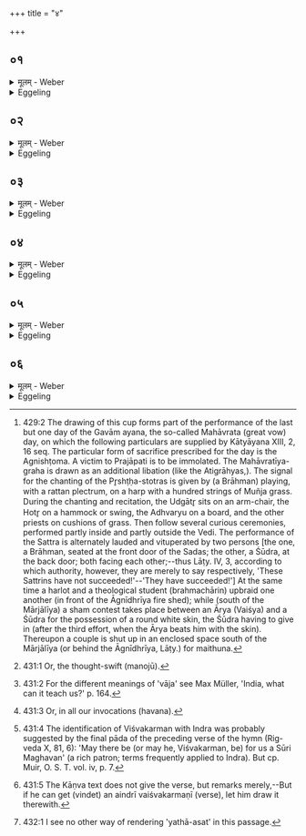 +++
title = "४"

+++

##  ०१
<details><summary>मूलम् - Weber</summary>

अथा᳘तो महाव्रती᳘यस्यैव᳟॥  
प्रजा᳘पतेर्ह वै᳘ प्रजाः᳘ ससृजान᳘स्य प᳘र्वाणि वि᳘सस्रंसुः स वि᳘स्रस्तैः प᳘र्वभिर्न᳘ शशाक स᳘ᳫं᳘हातुं त᳘तो देवा अ᳘र्चन्तः श्रा᳘म्यन्तश्चेरुस्त᳘ एत᳘म् महाव्रती᳘यं ददृशुस्त᳘मस्मा अगृह्णस्ते᳘नास्य प᳘र्वाणि स᳘मदधुः॥
</details>

<details><summary>Eggeling</summary>

1. Then as to the Mahāvratīya (graha) [^egg_995]. Now when Prajāpati had created the living beings, his

[^egg_995]: 429:2 The drawing of this cup forms part of the performance of the last but one day of the Gavām ayana, the so-called Mahāvrata (great vow) day, on which the following particulars are supplied by Kātyāyana XIII, 2, 16 seq. The particular form of sacrifice prescribed for the day is the Agnishṭoma. A victim to Prajāpati is to be immolated. The Mahāvratīya-graha is drawn as an additional libation (like the Atigrāhyas,). The signal for the chanting of the Pr̥shṭḥa-stotras is given by (a Brāhman) playing, with a rattan plectrum, on a harp with a hundred strings of  Muñja grass. During the chanting and recitation, the Udgātr̥ sits on an arm-chair, the Hotr̥ on a hammock or swing, the Adhvaryu on a board, and the other priests on cushions of grass. Then follow several curious ceremonies, performed partly inside and partly outside the Vedi. The performance of the Sattra is alternately lauded and vituperated by two persons [the one, a Brāhman, seated at the front door of the Sadas; the other, a Śūdra, at the back door; both facing each other;--thus Lāṭy. IV, 3, according to which authority, however, they are merely to say respectively, 'These Sattrins have not succeeded!'--'They have succeeded!'] At the same time a harlot and a theological student (brahmachārin) upbraid one another (in front of the Āgnīdhrīya fire shed); while (south of the Mārjālīya) a sham contest takes place between an Ārya (Vaiśya) and a Śūdra for the possession of a round white skin, the Śūdra having to give in (after the third effort, when the Ārya beats him with the skin). Thereupon a couple is shut up in an enclosed space south of the Mārjālīya (or behind the Āgnīdhrīya, Lāṭy.) for maithuna.

joints were relaxed: with his relaxed joints he was unable to raise himself. Then the gods went on praising and toiling. They saw this Mahāvratīya (cup) and drew it for him: thereby they restored his joints.
</details>

##  ०२
<details><summary>मूलम् - Weber</summary>

स स᳘ᳫं᳘हितैः प᳘र्वभिः॥  
इद᳘मन्ना᳘द्यमभ्यु᳘त्तस्थौ य᳘दिद᳘म् प्रजा᳘पतेरन्ना᳘द्यं यद्वै᳘ मनुॗष्याणाम᳘शनं त᳘द्देवा᳘नां व्रत᳘म् महद्वा᳘ इदं᳘ व्रत᳘मभूद्ये᳘नाय᳘ᳫं᳘ सम᳘हास्ते᳘ति त᳘स्मान्महाव्रती᳘यो ना᳘म॥
</details>

<details><summary>Eggeling</summary>

2. With his joints thus restored, he approached this food, what food of Prajāpati there is,--for what eating is to men, that the vrata (fast-food, or religious observance generally) is to the gods. And because (they say), 'Great, indeed, is this vrata whereby he has raised himself,' therefore it is called Mahāvratīya.
</details>

##  ०३
<details><summary>मूलम् - Weber</summary>

एवं वा᳘ एते᳘ भवन्ति॥  
ये᳘ संवत्सरमा᳘सते य᳘थैव त᳘त्प्रजा᳘पतिः प्रजाः᳘ ससृजान आ᳘सीत्स य᳘थैव त᳘त्प्रजा᳘पतिः संवत्सॗरे ऽन्ना᳘द्यमभ्युदति᳘ष्ठदेव᳘मेॗवैत᳘ एत᳘त्संवत्सॗरे ऽन्ना᳘द्यमभ्यु᳘त्तिष्ठन्ति ये᳘षामेवं᳘ विदु᳘षामेतं ग्र᳘हं गृह्ण᳘न्ति॥
</details>

<details><summary>Eggeling</summary>

3. Now, even as Prajāpati then was, when he had created the living beings, so are those who sit (in sacrificial session) for a year; and as Prajāpati then, after a year, approached food, so do they now, after a year, approach food, for whomsoever that knows this, they draw that cup.
</details>

##  ०४
<details><summary>मूलम् - Weber</summary>

तं वा इ᳘न्द्रायैव᳘ विमृ᳘धे गृह्णीयात्॥  
स᳘र्वा वै ते᳘षाम् मृ᳘धा हता᳘ भवन्ति स᳘र्वं जितं ये᳘ संवत्सरमा᳘सते त᳘स्माद्विमृ᳘धे वि᳘ न इन्द्र मृ᳘धो जहि नीचा᳘ यछ पृतन्यतः᳟॥  
यो᳘ अस्मा᳘न् अभिदा᳘सत्य᳘धरं गमया त᳘मः॥  
उपयाम᳘गृहीतो ऽसी᳘न्द्राय त्वा विमृ᳘ध एष᳘ ते यो᳘निरिन्द्रा᳘य त्वा विमृ᳘ध इ᳘ति॥
</details>

<details><summary>Eggeling</summary>

4. Let him draw it for Indra Vimr̥dh (the Averter of scorn), for, verily, the scorners of those who sit for

a year are smitten, and all is won by them: hence for Indra Vimr̥dh,--with (Vāj. S. VIII, 44; Rig-veda X, 152, 4), 'Scatter thou our scorners, O Indra, lay them low that war against us, and send them, that persecute us, to the nethermost darkness!--Thou art taken with a support: thee to Indra Vimr̥dh!--This is thy womb: thee to Indra Vimr̥dh!'
</details>

##  ०५
<details><summary>मूलम् - Weber</summary>

अ᳘थो विश्व᳘कर्मणे॥  
वि᳘श्वं वै ते᳘षां क᳘र्म कृतᳫं स᳘र्वं जित᳘म् भवति ये᳘ संवत्सरमा᳘सते त᳘स्माद्विश्व᳘कर्मणे वाचस्पतिम् विश्व᳘कर्माणमूत᳘ये मनोजु᳘वं वा᳘जे अद्या᳘ हुवेम॥  
स᳘ नो वि᳘श्वानि ह᳘वनानि जोषद्विश्व᳘शम्भूर᳘वसे साधु᳘कर्ना उपयाम᳘गृहीतो ऽसी᳘न्द्राय त्वा विश्व᳘कर्मण एष᳘ ते यो᳘निरि᳘न्द्राय त्वा विश्व᳘कर्मण इ᳘ति॥
</details>

<details><summary>Eggeling</summary>

5. Or for Viśvakarman (the All-worker), for all work is done, everything is won by those who sit in session for a year: hence for Viśvakarman,--with (Vāj. S. VIII, 45; Rig-veda X, 81, 7), 'Vācaspati Viśvakarman, the thought-speeder [^egg_996], let us invoke for protection in our struggle [^egg_997] this day: may he, the all-beneficient worker of good, delight in all our offerings [^egg_998] for our protection!--Thou art taken with a support: thee to Indra Viśvakarman [^egg_999]!--This is thy womb; thee to Indra Viśvakarman!'

[^egg_996]: 431:1 Or, the thought-swift (manojū).

[^egg_997]: 431:2 For the different meanings of 'vāja' see Max Müller, 'India, what can it teach us?' p. 164.

[^egg_998]: 431:3 Or, in all our invocations (havana).

[^egg_999]: 431:4 The identification of Viśvakarman with Indra was probably suggested by the final pāda of the preceding verse of the hymn (Rig-veda X, 81, 6): 'May there be (or may he, Viśvakarman, be) for us a Sūri Maghavan' (a rich patron; terms frequently applied to Indra). But cp. Muir, O. S. T. vol. iv, p. 7.
</details>

##  ०६
<details><summary>मूलम् - Weber</summary>

य᳘द्यु ऐन्द्रीं᳘ वैश्वकर्मणीं᳘ विद्या᳘त्॥  
त᳘थैव गृह्णीयाद्वि᳘श्वकर्मन्हवि᳘षा व᳘र्धनेन त्राता᳘रमि᳘न्द्रमकृणोरवध्य᳘म्॥  
त᳘स्मै वि᳘शः स᳘मनमन्त पू᳘र्वीरय᳘मुग्रो᳘ विह᳘व्यो यथा᳘सत्॥  
उपयाम᳘गृहीतो ऽसी᳘न्द्राय त्वा विश्व᳘कर्मण एष᳘ ते यो᳘निरि᳘न्द्राय त्वा विश्व᳘कर्मण इ᳘ति॥
</details>
<details><summary>Eggeling</summary>

6. But if he knows the (verse) referring to Indra (and) Viśvakarman, let him draw it thus [^egg_1000] (Vāj. S. VIII, 46), 'O Viśvakarman, with strengthening libation madest thou Indra an invincible champion: to him did the people bow down of

[^egg_1000]: 431:5 The Kāṇva text does not give the verse, but remarks merely,--But if he can get (vindet) an aindrī vaiśvakarmaṇī (verse), let him draw it therewith.

old, because [^egg_1001] he, the mighty, is worthy of adoration.--Thou art taken with a support: thee to Indra Viśvakarman!--This is thy womb: thee to Indra Viśvakarman!'

[^egg_1001]: 432:1 I see no other way of rendering 'yathā-asat' in this passage.
</details>

